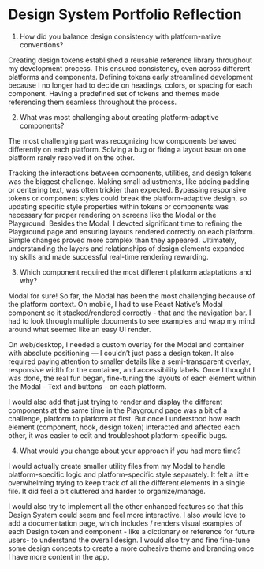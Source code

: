 # Design System Portfolio Reflection

1. How did you balance design consistency with platform-native conventions?

Creating design tokens established a reusable reference library throughout my development process. This ensured consistency, even across different platforms and components. Defining tokens early streamlined development because I no longer had to decide on headings, colors, or spacing for each component. Having a predefined set of tokens and themes made referencing them seamless throughout the process.

2. What was most challenging about creating platform-adaptive components?

The most challenging part was recognizing how components behaved differently on each platform. Solving a bug or fixing a layout issue on one platform rarely resolved it on the other.

Tracking the interactions between components, utilities, and design tokens was the biggest challenge. Making small adjustments, like adding padding or centering text, was often trickier than expected. Bypassing responsive tokens or component styles could break the platform-adaptive design, so updating specific style properties within tokens or components was necessary for proper rendering on screens like the Modal or the Playground. Besides the Modal, I devoted significant time to refining the Playground page and ensuring layouts rendered correctly on each platform. Simple changes proved more complex than they appeared. Ultimately, understanding the layers and relationships of design elements expanded my skills and made successful real-time rendering rewarding.

3. Which component required the most different platform adaptations and why?

Modal for sure! So far, the Modal has been the most challenging because of the platform context. On mobile, I had to use React Native’s Modal component so it stacked/rendered correctly - that and the navigation bar. I had to look through multiple documents to see examples and wrap my mind around what seemed like an easy UI render.

On web/desktop, I needed a custom overlay for the Modal and container with absolute positioning — I couldn’t just pass a design token. It also required paying attention to smaller details like a semi-transparent overlay, responsive width for the container, and accessibility labels. Once I thought I was done, the real fun began, fine-tuning the layouts of each element within the Modal - Text and buttons - on each platform.

I would also add that just trying to render and display the different components at the same time in the Playground page was a bit of a challenge, platform to platform at first. But once I understood how each element (component, hook, design token) interacted and affected each other, it was easier to edit and troubleshoot platform-specific bugs.

4. What would you change about your approach if you had more time?

I would actually create smaller utility files from my Modal to handle platform-specific logic and platform-specific style separately. It felt a little overwhelming trying to keep track of all the different elements in a single file. It did feel a bit cluttered and harder to organize/manage.

I would also try to implement all the other enhanced features so that this Design System could seem and feel more interactive. I also would love to add a documentation page, which includes / renders visual examples of each Design token and component - like a dictionary or reference for future users- to understand the overall design. I would also try and fine fine-tune some design concepts to create a more cohesive theme and branding once I have more content in the app.
